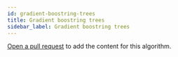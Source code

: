 ```yaml
---
id: gradient-boostring-trees
title: Gradient boostring trees
sidebar_label: Gradient boostring trees
---
```


[Open a pull request](https://github.com/AllAlgorithms/algorithms/tree/master/docs/gradient-boostring-trees.md) to add the content for this algorithm.